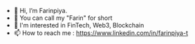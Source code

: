 - 👋 Hi, I’m Farinpiya.
- 🌷 You can call my "Farin" for short
- 👀 I'm interested in FinTech, Web3, Blockchain
- 📫 How to reach me : https://www.linkedin.com/in/farinpiya-t
